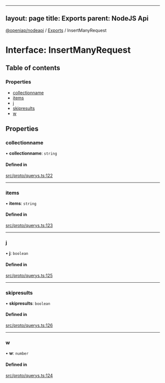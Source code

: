 
---
layout: page
title: Exports
parent: NodeJS Api
---
[@openiap/nodeapi](../README.md) / [Exports](../modules.md) / InsertManyRequest

# Interface: InsertManyRequest

## Table of contents

### Properties

- [collectionname](InsertManyRequest.md#collectionname)
- [items](InsertManyRequest.md#items)
- [j](InsertManyRequest.md#j)
- [skipresults](InsertManyRequest.md#skipresults)
- [w](InsertManyRequest.md#w)

## Properties

### collectionname

• **collectionname**: `string`

#### Defined in

[src/proto/querys.ts:122](https://github.com/openiap/nodeapi/blob/a6b5438/src/proto/querys.ts#L122)

___

### items

• **items**: `string`

#### Defined in

[src/proto/querys.ts:123](https://github.com/openiap/nodeapi/blob/a6b5438/src/proto/querys.ts#L123)

___

### j

• **j**: `boolean`

#### Defined in

[src/proto/querys.ts:125](https://github.com/openiap/nodeapi/blob/a6b5438/src/proto/querys.ts#L125)

___

### skipresults

• **skipresults**: `boolean`

#### Defined in

[src/proto/querys.ts:126](https://github.com/openiap/nodeapi/blob/a6b5438/src/proto/querys.ts#L126)

___

### w

• **w**: `number`

#### Defined in

[src/proto/querys.ts:124](https://github.com/openiap/nodeapi/blob/a6b5438/src/proto/querys.ts#L124)
